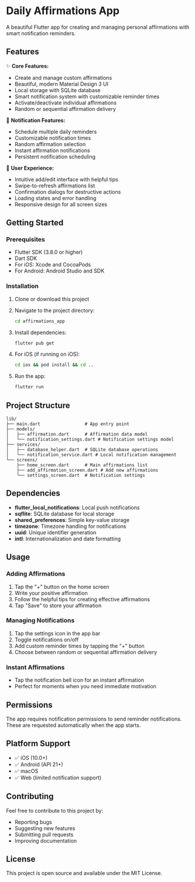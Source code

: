 # Daily Affirmations App

A beautiful Flutter app for creating and managing personal affirmations with smart notification reminders.

## Features

✨ **Core Features:**
- Create and manage custom affirmations
- Beautiful, modern Material Design 3 UI
- Local storage with SQLite database
- Smart notification system with customizable reminder times
- Activate/deactivate individual affirmations
- Random or sequential affirmation delivery

🔔 **Notification Features:**
- Schedule multiple daily reminders
- Customizable notification times
- Random affirmation selection
- Instant affirmation notifications
- Persistent notification scheduling

📱 **User Experience:**
- Intuitive add/edit interface with helpful tips
- Swipe-to-refresh affirmations list
- Confirmation dialogs for destructive actions
- Loading states and error handling
- Responsive design for all screen sizes

## Getting Started

### Prerequisites
- Flutter SDK (3.8.0 or higher)
- Dart SDK
- For iOS: Xcode and CocoaPods
- For Android: Android Studio and SDK

### Installation

1. Clone or download this project
2. Navigate to the project directory:
   ```bash
   cd affirmations_app
   ```

3. Install dependencies:
   ```bash
   flutter pub get
   ```

4. For iOS (if running on iOS):
   ```bash
   cd ios && pod install && cd ..
   ```

5. Run the app:
   ```bash
   flutter run
   ```

## Project Structure

```
lib/
├── main.dart                 # App entry point
├── models/
│   ├── affirmation.dart      # Affirmation data model
│   └── notification_settings.dart # Notification settings model
├── services/
│   ├── database_helper.dart  # SQLite database operations
│   └── notification_service.dart # Local notification management
└── screens/
    ├── home_screen.dart      # Main affirmations list
    ├── add_affirmation_screen.dart # Add new affirmations
    └── settings_screen.dart  # Notification settings
```

## Dependencies

- **flutter_local_notifications**: Local push notifications
- **sqflite**: SQLite database for local storage
- **shared_preferences**: Simple key-value storage
- **timezone**: Timezone handling for notifications
- **uuid**: Unique identifier generation
- **intl**: Internationalization and date formatting

## Usage

### Adding Affirmations
1. Tap the "+" button on the home screen
2. Write your positive affirmation
3. Follow the helpful tips for creating effective affirmations
4. Tap "Save" to store your affirmation

### Managing Notifications
1. Tap the settings icon in the app bar
2. Toggle notifications on/off
3. Add custom reminder times by tapping the "+" button
4. Choose between random or sequential affirmation delivery

### Instant Affirmations
- Tap the notification bell icon for an instant affirmation
- Perfect for moments when you need immediate motivation

## Permissions

The app requires notification permissions to send reminder notifications. These are requested automatically when the app starts.

## Platform Support

- ✅ iOS (10.0+)
- ✅ Android (API 21+)
- ✅ macOS
- ✅ Web (limited notification support)

## Contributing

Feel free to contribute to this project by:
- Reporting bugs
- Suggesting new features
- Submitting pull requests
- Improving documentation

## License

This project is open source and available under the MIT License.
